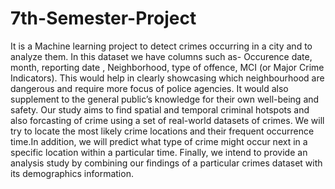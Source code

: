# 7th-Semester-Project
It is a Machine learning project to detect crimes occurring in a city and to analyze them. In this dataset we have columns such as- Occurence date, month, reporting
date , Neighborhood, type of offence, MCI (or Major Crime Indicators). This would help in clearly showcasing which neighbourhood are dangerous and require more focus of police agencies. It would also supplement to the general public’s knowledge for their own well-being and safety. Our study aims to find spatial and temporal criminal hotspots and also forcasting of crime using a set of real-world datasets of crimes. We will try to locate the most likely crime locations and their frequent occurrence time.In addition, we will predict what type of crime might occur next in a specific location within a particular time. Finally, we intend to provide an analysis study by combining our findings of a particular crimes dataset with its demographics information.

